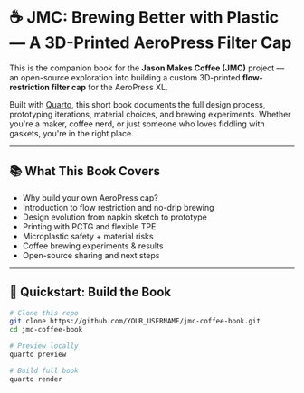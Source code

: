 # ☕️ JMC: Brewing Better with Plastic — A 3D-Printed AeroPress Filter Cap

This is the companion book for the **Jason Makes Coffee (JMC)** project — an open-source exploration into building a custom 3D-printed **flow-restriction filter cap** for the AeroPress XL.

Built with [Quarto](https://quarto.org/), this short book documents the full design process, prototyping iterations, material choices, and brewing experiments. Whether you're a maker, coffee nerd, or just someone who loves fiddling with gaskets, you're in the right place.

---

## 📚 What This Book Covers

- Why build your own AeroPress cap?
- Introduction to flow restriction and no-drip brewing
- Design evolution from napkin sketch to prototype
- Printing with PCTG and flexible TPE
- Microplastic safety + material risks
- Coffee brewing experiments & results
- Open-source sharing and next steps

---

## 🚀 Quickstart: Build the Book

```bash
# Clone this repo
git clone https://github.com/YOUR_USERNAME/jmc-coffee-book.git
cd jmc-coffee-book

# Preview locally
quarto preview

# Build full book
quarto render
